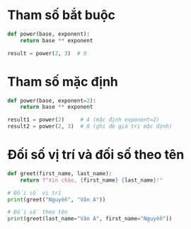 # Tham số bắt buộc

```python
def power(base, exponent):
    return base ** exponent

result = power(2, 3)  # 8
```

# Tham số mặc định

```python
def power(base, exponent=2):
    return base ** exponent

result1 = power(2)     # 4 (mặc định exponent=2)
result2 = power(2, 3)  # 8 (ghi đè giá trị mặc định)
```

# Đối số vị trí và đối số theo tên

```python
def greet(first_name, last_name):
    return f"Xin chào, {first_name} {last_name}!"

# Đối số vị trí
print(greet("Nguyễn", "Văn A"))

# Đối số theo tên
print(greet(last_name="Văn A", first_name="Nguyễn"))
```